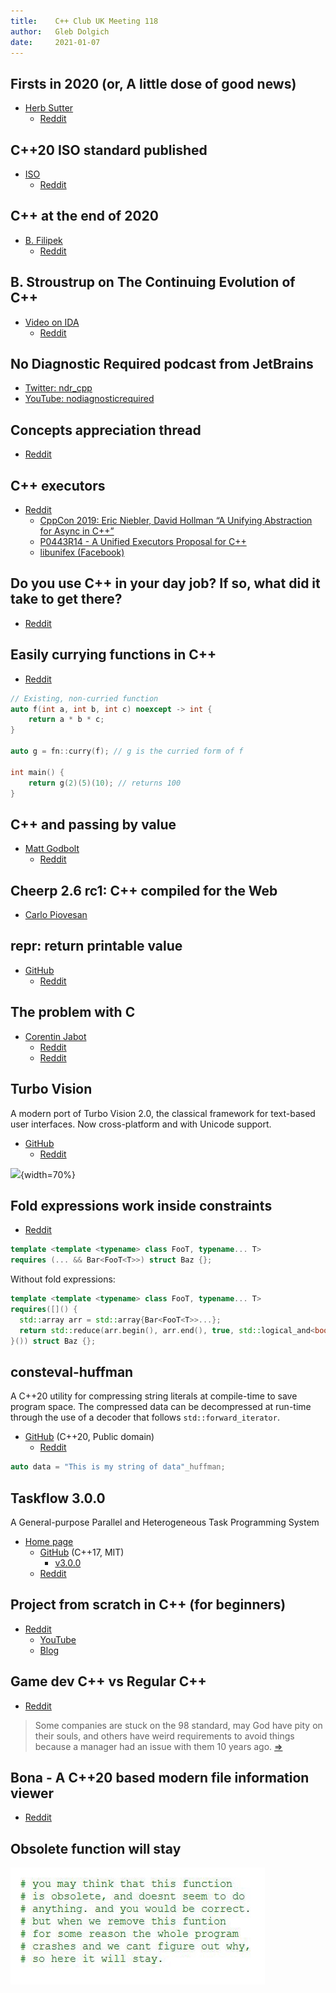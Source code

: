 ```yaml
---
title:    C++ Club UK Meeting 118
author:   Gleb Dolgich
date:     2021-01-07
---
```


## Firsts in 2020 (or, A little dose of good news)

* [Herb Sutter](https://herbsutter.com/2020/12/30/firsts-in-2020-or-a-little-dose-of-good-news/)
  * [Reddit](https://www.reddit.com/r/cpp/comments/knt1n3/firsts_in_2020_or_a_little_dose_of_good_news_herb/)

## C++20 ISO standard published

* [ISO](https://www.iso.org/standard/79358.html)
  * [Reddit](https://www.reddit.com/r/cpp/comments/kdrwya/c20_published_isoiec_148822020/)

## C++ at the end of 2020

* [B. Filipek](https://www.cppstories.com/2020/12/cpp-status-2020/)
  * [Reddit](https://www.reddit.com/r/programming/comments/kogx01/c_at_the_end_of_2020/)

## B. Stroustrup on The Continuing Evolution of C++

* [Video on IDA](https://ida.dk/viden-og-netvaerk/videoer-fra-ida/stroustrup-on-the-continuing-evolution-of-cplusplus)
  * [Reddit](https://www.reddit.com/r/cpp/comments/jxmuzk/stroustrup_on_the_continuing_evolution_of_c/)

## No Diagnostic Required podcast from JetBrains

* [Twitter: ndr_cpp](https://twitter.com/ndr_cpp)
* [YouTube: nodiagnosticrequired](https://www.youtube.com/channel/UCJZdS1wIqASD1MVrJyX8M2Q?mkt_tok=eyJpIjoiTTJNM09HUmhOR1JsWXpNdyIsInQiOiJ5eU9wWUphbzRvcWhTYStPc2huWmxlMzREaDNKRllEU2h3TEY1QlJmTDRHa1RSc0ZMNEtaMlkxU1BlN2w3Mm9GTmdcL3lvVVhiMGNlOGtcL3hCaEJIUkJxYkJISW9ZSVJkQTNsNytsRVpRbGZHZE1sRW9KUVEyZmtkbHBSdjlWaVh1In0%3D)

## Concepts appreciation thread

* [Reddit](https://www.reddit.com/r/cpp/comments/kka4o7/concepts_appreciation_thread_i_dont_have_any/)

## C++ executors

* [Reddit](https://www.reddit.com/r/cpp/comments/jw1kyr/c_executors/)
  * [CppCon 2019: Eric Niebler, David Hollman “A Unifying Abstraction for Async in C++”](https://www.youtube.com/watch?v=tF-Nz4aRWAM&feature=youtu.be)
  * [P0443R14 - A Unified Executors Proposal for C++](http://www.open-std.org/jtc1/sc22/wg21/docs/papers/2020/p0443r14.html)
  * [libunifex (Facebook)](https://github.com/facebookexperimental/libunifex)

## Do you use C++ in your day job? If so, what did it take to get there?

* [Reddit](https://www.reddit.com/r/cpp/comments/kmpdlm/do_you_use_c_in_your_day_job_if_so_what_did_it/)

## Easily currying functions in C++

* [Reddit](https://www.reddit.com/r/cpp/comments/k32fx4/easily_currying_functions_in_c/)

```cpp
// Existing, non-curried function
auto f(int a, int b, int c) noexcept -> int {
    return a * b * c;
}

auto g = fn::curry(f); // g is the curried form of f

int main() {
    return g(2)(5)(10); // returns 100
}
```

## C++ and passing by value

* [Matt Godbolt](https://xania.org/202101/cpp-by-value-args)
  * [Reddit](https://www.reddit.com/r/cpp/comments/kphzqt/c_and_passing_by_value/)

## Cheerp 2.6 rc1: C++ compiled for the Web

* [Carlo Piovesan](https://medium.com/leaningtech/cheerp-2-6-rc1-the-cpp-compiler-for-the-web-8873be6601b1)

## repr: return printable value

* [GitHub](https://github.com/p-ranav/repr)
  * [Reddit](https://www.reddit.com/r/cpp/comments/jzgzoz/repr_for_c_return_printable_string_representation/)

## The problem with C

* [Corentin Jabot](https://cor3ntin.github.io/posts/c/)
  * [Reddit](https://np.reddit.com/r/cpp/comments/ik3o10/the_problem_with_c/)
  * [Reddit](https://www.reddit.com/r/cpp/comments/k8pxo1/a_very_nice_summary_of_the_philosophical_and/)

## Turbo Vision

A modern port of Turbo Vision 2.0, the classical framework for text-based user interfaces. Now cross-platform and with Unicode support.

* [GitHub](https://github.com/magiblot/tvision)
  * [Reddit](https://www.reddit.com/r/commandline/comments/kcn4xw/a_modern_cross_platform_port_of_borland_turbo/)

![](https://user-images.githubusercontent.com/20713561/81506401-4fffdd80-92f6-11ea-8826-ee42612eb82a.png){width=70%}

## Fold expressions work inside constraints

* [Reddit](https://www.reddit.com/r/cpp/comments/kd77ee/fold_expressions_work_inside_constraints/)

```cpp
template <template <typename> class FooT, typename... T>
requires (... && Bar<FooT<T>>) struct Baz {};
```

Without fold expressions:

```cpp
template <template <typename> class FooT, typename... T>
requires([]() {
  std::array arr = std::array{Bar<FooT<T>>...};
  return std::reduce(arr.begin(), arr.end(), true, std::logical_and<bool>{});
}()) struct Baz {};
```

## consteval-huffman

A C++20 utility for compressing string literals at compile-time to save program space. The compressed data can be decompressed at run-time through the use of a decoder that follows `std::forward_iterator`.

* [GitHub](https://github.com/tcsullivan/consteval-huffman) (C++20, Public domain)
  * [Reddit](https://www.reddit.com/r/cpp/comments/kn1wpe/compiletime_string_compression_using_huffman/)

```cpp
auto data = "This is my string of data"_huffman;
```

## Taskflow 3.0.0

A General-purpose Parallel and Heterogeneous Task Programming System

* [Home page](https://www.amazon.co.uk/gp/product/B08291CB6J/ref=ewc_pr_img_1?smid=A1DO4Y0KEIINI5&psc=1)
  * [GitHub](https://github.com/taskflow/taskflow) (C++17, MIT)
    * [v3.0.0](https://github.com/taskflow/taskflow/releases/tag/v3.0.0)
  * [Reddit](https://www.reddit.com/r/cpp/comments/kos9mo/taskflow_v3_released_a_generalpurpose_parallel/)

## Project from scratch in C++ (for beginners)

* [Reddit](https://www.reddit.com/r/cpp/comments/kl9w8f/project_from_scratch_in_c_for_beginners/)
  * [YouTube](https://www.youtube.com/playlist?list=PLSGsTSSx2DyM8q6gM_cUVwX_da1tTYLrq)
  * [Blog](http://www.thecppdev.wordpress.com/)

## Game dev C++ vs Regular C++

* [Reddit](https://www.reddit.com/r/cpp/comments/k7uwwe/game_dev_c_vs_regular_c/)

> Some companies are stuck on the 98 standard, may God have pity on their souls, and others have weird requirements to avoid things because a manager had an issue with them 10 years ago. [=>](https://www.reddit.com/r/cpp/comments/k7uwwe/game_dev_c_vs_regular_c/geuao3j/)

## Bona - A C++20 based modern file information viewer

* [Reddit](https://www.reddit.com/r/cpp/comments/klib5n/bona_a_c20_based_modern_file_information_viewer/)

## Obsolete function will stay

![](img/obsolete-function-will-stay.jpeg)
